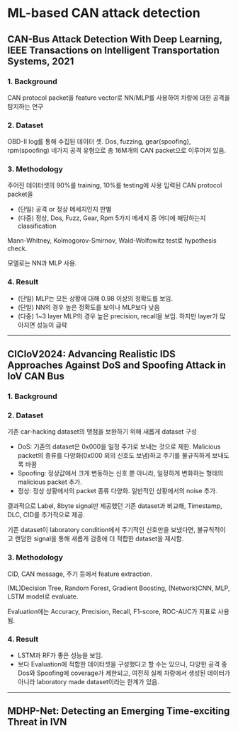 ML-based CAN attack detection
===


## CAN-Bus Attack Detection With Deep Learning, IEEE Transactions on Intelligent Transportation Systems, 2021

### 1. Background

CAN protocol packet을 feature vector로 NN/MLP를 사용하여 차량에 대한 공격을 탐지하는 연구

### 2. Dataset

OBD-II log를 통해 수집된 데이터 셋. Dos, fuzzing, gear(spoofing), rpm(spoofing) 네가지 공격 유형으로 총 16M개의 CAN packet으로 이루어져 있음.

### 3. Methodology

주어진 데이터셋의 90%를 training, 10%를 testing에 사용
입력된 CAN protocol packet을 
- (단일) 공격 or 정상 메세지인지 판별
- (다중) 정상, Dos, Fuzz, Gear, Rpm 5가지 메세지 중 어디에 해당하는지 classification

Mann-Whitney, Kolmogorov-Smirnov, Wald-Wolfowitz test로 hypothesis check.

모델로는 NN과 MLP 사용.

### 4. Result
- (단일) MLP는 모든 상황에 대해 0.98 이상의 정확도를 보임.
- (단일) NN의 경우 높은 정확도를 보이나 MLP보다 낮음
- (다중) 1~3 layer MLP의 경우 높은 precision, recall을 보임. 하지만 layer가 많아지면 성능이 급락

---

## CICIoV2024: Advancing Realistic IDS Approaches Against DoS and Spoofing Attack in IoV CAN Bus

### 1. Background

### 2. Dataset

기존 car-hacking dataset의 맹점을 보완하기 위해 새롭게 dataset 구성

- DoS: 기존의 dataset은 0x000을 일정 주기로 보내는 것으로 제한. Malicious packet의 종류를 다양화(0x000 외의 신호도 보냄)하고 주기를 불규칙하게 보내도록 바꿈
- Spoofing: 정상값에서 크게 변동하는 신호 뿐 아니라, 일정하게 변화하는 형태의 malicious packet 추가.
- 정상: 정상 상황에서의 packet 종류 다양화. 일반적인 상황에서의 noise 추가.

결과적으로 Label, 8byte signal만 제공했던 기존 dataset과 비교해, Timestamp, DLC, CID를 추가적으로 제공.

기존 dataset이 laboratory condition에서 주기적인 신호만을 보냈다면, 불규칙적이고 랜덤한 signal을 통해 새롭게 검증에 더 적합한 dataset을 제시함.

### 3. Methodology
CID, CAN message, 주기 등에서 feature extraction.

(ML)Decision Tree, Random Forest, Gradient Boosting, (Network)CNN, MLP, LSTM model로 evaluate.

Evaluation에는 Accuracy, Precision, Recall, F1-score, ROC-AUC가 지표로 사용됨.

### 4. Result
- LSTM과 RF가 좋은 성능을 보임.
- 보다 Evaluation에 적합한 데이터셋을 구성했다고 할 수는 있으나, 다양한 공격 중 Dos와 Spoofing에 coverage가 제한되고, 여전히 실제 차량에서 생성된 데이터가 아니라 laboratory made dataset이라는 한계가 있음.

---

## MDHP-Net: Detecting an Emerging Time-exciting Threat in IVN
